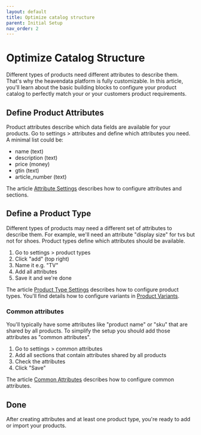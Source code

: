 ```yaml
---
layout: default
title: Optimize catalog structure
parent: Initial Setup
nav_order: 2
---
```


# Optimize Catalog Structure

Different types of products need different attributes to describe them. That's why the heavendata platform is fully customizable. In this article, you'll learn about the basic building blocks to configure your product catalog to perfectly match your or your customers product requirements.

## Define Product Attributes
Product attributes describe which data fields are available for your products.
Go to settings > attributes and define which attributes you need. A minimal list could be:

* name (text)
* description (text)
* price (money)
* gtin (text)
* article_number (text)

The article [Attribute Settings](../settings/attributes.md) describes how to configure attributes and sections.

## Define a Product Type
Different types of products may need a different set of attributes to describe them. For example, we'll need an attribute
"display size" for tvs but not for shoes. Product types define which attributes should be available.

1. Go to settings > product types
2. Click "add" (top right)
3. Name it e.g. "TV"
4. Add all attributes
5. Save it and we're done

The article [Product Type Settings](../settings/product-types.md) describes how to configure product types. You'll find details how to configure variants in [Product Variants](../settings/product-variants.md).

### Common attributes

You'll typically have some attributes like "product name" or "sku" that are shared by all products. To simplify the setup you should
add those attributes as "common attributes".

1. Go to settings > common attributes
2. Add all sections that contain attributes shared by all products
3. Check the attributes
4. Click "Save"

The article [Common Attributes](../settings/attributes.md) describes how to configure common attributes.

## Done
After creating attributes and at least one product type, you're ready to add or import your products.